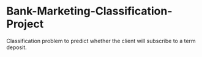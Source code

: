 # Bank-Marketing-Classification-Project
Classification problem to predict whether the client will subscribe to a term deposit.
